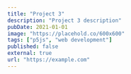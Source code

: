 ```yaml
---
title: "Project 3"
description: "Project 3 description"
pubDate: 2021-01-01
image: "https://placehold.co/600x600"
tags: ["p5js", "web development"]
published: false
external: true
url: "https://example.com"
---
```

